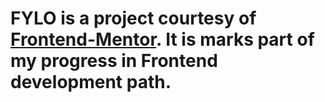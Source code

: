 # FYLO is a project courtesy of <a href="https://www.frontendmentor.io/#">Frontend-Mentor</a>. It is marks part of my progress in Frontend development path.
